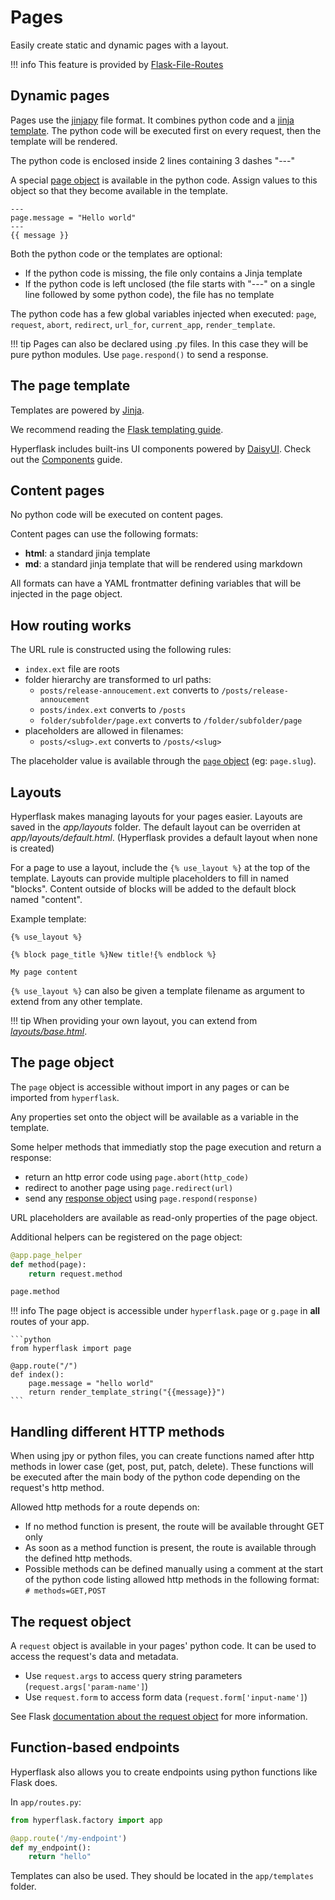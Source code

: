 # Pages

Easily create static and dynamic pages with a layout.

!!! info
    This feature is provided by [Flask-File-Routes](https://github.com/hyperflask/flask-file-routes)

## Dynamic pages

Pages use the [jinjapy](https://github.com/hyperflask/jinjapy) file format. It combines python code and a [jinja template](#the-page-template). The python code will be executed first on every request, then the template will be rendered.

The python code is enclosed inside 2 lines containing 3 dashes "---"

A special [page object](#the-page-object) is available in the python code. Assign values to this object so that they become available in the template.

```jpy
---
page.message = "Hello world"
---
{{ message }}
```

Both the python code or the templates are optional:

- If the python code is missing, the file only contains a Jinja template
- If the python code is left unclosed (the file starts with "---" on a single line followed by some python code), the file has no template

The python code has a few global variables injected when executed: `page`, `request`, `abort`, `redirect`, `url_for`, `current_app`, `render_template`.

!!! tip
    Pages can also be declared using .py files. In this case they will be pure python modules. Use `page.respond()` to send a response.

## The page template

Templates are powered by [Jinja](https://jinja.palletsprojects.com/en/stable/).

We recommend reading the [Flask templating guide](https://flask.palletsprojects.com/en/stable/templating/).

Hyperflask includes built-ins UI components powered by [DaisyUI](https://daisyui.com/). Check out the [Components](/guides/components/#built-in-ui-components) guide.

## Content pages

No python code will be executed on content pages.

Content pages can use the following formats:

- **html**: a standard jinja template
- **md**: a standard jinja template that will be rendered using markdown

All formats can have a YAML frontmatter defining variables that will be injected in the page object.

## How routing works

The URL rule is constructed using the following rules:

- `index.ext` file are roots
- folder hierarchy are transformed to url paths:
    - `posts/release-annoucement.ext` converts to `/posts/release-annoucement`
    - `posts/index.ext` converts to `/posts`
    - `folder/subfolder/page.ext` converts to `/folder/subfolder/page`
- placeholders are allowed in filenames:
    - `posts/<slug>.ext` converts to `/posts/<slug>`

The placeholder value is available through the [`page` object](#the-page-object) (eg: `page.slug`).

## Layouts

Hyperflask makes managing layouts for your pages easier. Layouts are saved in the *app/layouts* folder. The default layout can be overriden at *app/layouts/default.html*.
(Hyperflask provides a default layout when none is created)

For a page to use a layout, include the `{% use_layout %}` at the top of the template. Layouts can provide multiple placeholders to fill in named "blocks". Content outside of blocks will be added to the default block named "content".

Example template:

```jinja
{% use_layout %}

{% block page_title %}New title!{% endblock %}

My page content
```

`{% use_layout %}` can also be given a template filename as argument to extend from any other template.

!!! tip
    When providing your own layout, you can extend from [*layouts/base.html*](https://github.com/hyperflask/hyperflask/blob/main/hyperflask/layouts/web.html).

## The page object

The `page` object is accessible without import in any pages or can be imported from `hyperflask`.

Any properties set onto the object will be available as a variable in the template.

Some helper methods that immediatly stop the page execution and return a response:

 - return an http error code using `page.abort(http_code)`
 - redirect to another page using `page.redirect(url)`
 - send any [response object](https://flask.palletsprojects.com/en/stable/api/#response-objects) using `page.respond(response)`

URL placeholders are available as read-only properties of the page object.

Additional helpers can be registered on the page object:

```python
@app.page_helper
def method(page):
    return request.method

page.method
```

!!! info
    The page object is accessible under `hyperflask.page` or `g.page` in **all** routes of your app.

    ```python
    from hyperflask import page

    @app.route("/")
    def index():
        page.message = "hello world"
        return render_template_string("{{message}}")
    ```

## Handling different HTTP methods

When using jpy or python files, you can create functions named after http methods in lower case (get, post, put, patch, delete). These functions will be executed after the main body of the python code depending on the request's http method.

Allowed http methods for a route depends on:

 - If no method function is present, the route will be available throught GET only
 - As soon as a method function is present, the route is available through the defined http methods.
 - Possible methods can be defined manually using a comment at the start of the python code listing allowed http methods in the following format: `# methods=GET,POST`

## The request object

A `request` object is available in your pages' python code. It can be used to access the request's data and metadata.

 - Use `request.args` to access query string parameters (`request.args['param-name']`)
 - Use `request.form` to access form data (`request.form['input-name']`)

See Flask [documentation about the request object](https://flask.palletsprojects.com/en/stable/quickstart/#the-request-object) for more information.

## Function-based endpoints

Hyperflask also allows you to create endpoints using python functions like Flask does.

In `app/routes.py`:

```python
from hyperflask.factory import app

@app.route('/my-endpoint')
def my_endpoint():
    return "hello"
```

Templates can also be used. They should be located in the `app/templates` folder.